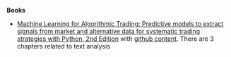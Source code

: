 **Books**
- [Machine Learning for Algorithmic Trading: Predictive models to extract signals from market and alternative data for systematic trading strategies with Python, 2nd Edition](https://www.amazon.com/Machine-Learning-Algorithmic-Trading-alternative/dp/1839217715?pf_rd_r=GZH2XZ35GB3BET09PCCA&pf_rd_p=c5b6893a-24f2-4a59-9d4b-aff5065c90ec&pd_rd_r=91a679c7-f069-4a6e-bdbb-a2b3f548f0c8&pd_rd_w=2B0Q0&pd_rd_wg=GMY5S&ref_=pd_gw_ci_mcx_mr_hp_d) with [github content](https://github.com/stefan-jansen/machine-learning-for-trading). There are 3 chapters related to text analysis
